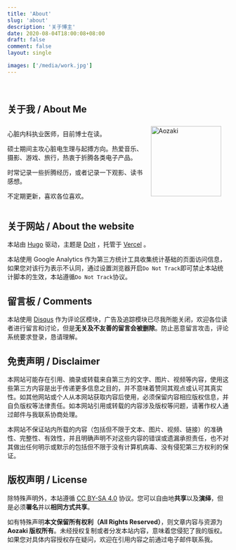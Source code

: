 ```yaml
---
title: 'About'
slug: 'about'
description: '关于博主'
date: 2020-08-04T18:00:08+08:00
draft: false
comment: false
layout: single

images: ['/media/work.jpg']
---
```


<style>

    .about-info {
        display: flex;
        justify-content: space-between;
        align-items: flex-start;
    }

    .about-info-left li {
        list-style-type: none;
    }

    .about-info-right {
        margin: .5em 1.25em;
    }

    .about-info-right img {
        width: 160px;
    }

    @media only screen and (min-device-width: 320px) and (max-device-width: 480px) {
        .about-info {
            flex-direction: column-reverse;
            align-items: center;
        }

        .about-info-right {
            margin: auto auto 2em;
            display: flex;
            flex-direction: row;
            justify-content: center;
            align-items: center;
        }

        .about-info-right img {
            margin-top: 1em;
            border-radius: 50%;
            -webkit-border-radius: 50%;
        }
    }
</style>

<br/>

## 关于我 / About Me

<div class="about-info">
    <div class="about-info-left">
        <p> 心脏内科执业医师，目前博士在读。</p>
        <p>硕士期间主攻心脏电生理与起搏方向。热爱音乐、摄影、游戏、旅行，热衷于折腾各类电子产品。</p>
        <p>时常记录一些折腾经历，或者记录一下观影、读书感想。</p>
        <p>不定期更新，喜欢各位喜欢。</p>
</div>

<div class="about-info-right">
        <img alt="Aozaki" src="/media/avatar.jpg">
    </div>
</div>

## 关于网站 / About the website

本站由 [Hugo](https://gohugo.io/) 驱动，主题是 [DoIt](https://github.com/HEIGE-PCloud/DoIt) ，托管于 [Vercel](https://vercel.com/) 。

本站使用 Google Analytics 作为第三方统计工具收集统计基础的页面访问信息，如果您对该行为表示不认同，通过设置浏览器开启`Do Not Track`即可禁止本站统计脚本的生效，本站遵循`Do Not Track`协议。

## 留言板 / Comments

本站使用 [Disqus](https://disqus.com/) 作为评论区模块，广告及追踪模块已尽我所能关闭，欢迎各位读者进行留言和讨论，但是**无关及不友善的留言会被删除**。防止恶意留言攻击，评论系统要求登录，恳请理解。

## 免责声明 / Disclaimer

本网站可能存在引用、摘录或转载来自第三方的文字、图片、视频等内容，使用这些第三方内容是出于传递更多信息之目的，并不意味着赞同其观点或认可其真实性。如其他网站或个人从本网站获取内容后使用，必须保留内容相应版权信息，并自负版权等法律责任。如本网站引用或转载的内容涉及版权等问题，请著作权人通过邮件与我联系协商处理。

本网站不保证站内所载的内容（包括但不限于文本、图片、视频、链接）的准确性、完整性、有效性，并且明确声明不对这些内容的错误或遗漏承担责任，也不对其做出任何明示或默示的包括但不限于没有计算机病毒、没有侵犯第三方权利的保证。

## 版权声明 / License

除特殊声明外，本站遵循 [CC BY-SA 4.0](https://creativecommons.org/licenses/by-sa/4.0) 协议。您可以自由地**共享**以及**演绎**，但是必须**署名**并以**相同方式共享**。

如有特殊声明**本文保留所有权利（All Rights Reserved）**，则文章内容与资源为 **Aozaki 版权所有**。未经授权复制或者分发本站内容，意味着您侵犯了我的版权。如果您对具体内容授权存在疑问，欢迎在引用内容之前通过电子邮件联系我。
